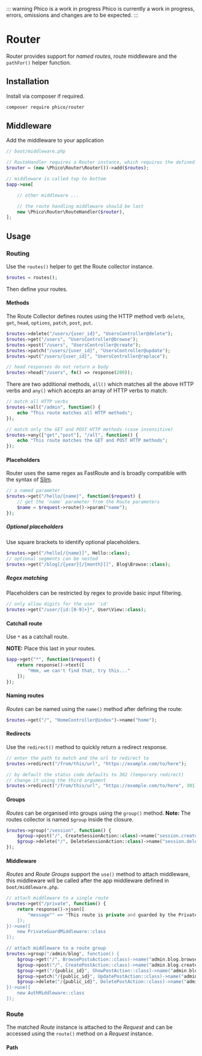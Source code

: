 ::: warning Phico is a work in progress
Phico is currently a work in progress, errors, omissions and changes are to be expected.
:::

# Router
Router provides support for _named routes_, route middleware and the `pathFor()` helper function.

## Installation
Install via composer if required.
```sh
composer require phico/router
```

## Middleware
Add the middleware to your application
```php
// boot/middleware.php

// RouteHandler requires a Router instance, which requires the defined routes
$router = (new \Phico\Router\Router())->add($routes);

// middleware is called top to bottom
$app->use[

    // other middleware ...

    // the route handling middleware should be last
    new \Phico\Router\RouteHandler($router),
];
```

## Usage
### Routing
Use the `routes()` helper to get the Route collector instance.
```php
$routes = routes();
```
Then define your routes.

#### Methods
The Route Collector defines routes using the HTTP method verb `delete`, `get`, `head`, `options`, `patch`, `post`, `put`.

```php
$routes->delete("/users/{user_id}", "UsersController@delete");
$routes->get("/users", "UsersController@browse");
$routes->post("/users", "UsersController@create");
$routes->patch("/users/{user_id}", "UsersController@update");
$routes->put("/users/{user_id}", "UsersController@replace");

// head responses do not return a body
$routes->head("/users", fn() => response(200));
```

There are two additional methods, `all()` which matches all the above HTTP verbs and `any()` which accepts an array of HTTP verbs to match:

```php
// match all HTTP verbs
$routes->all("/admin", function() {
    echo "This route matches all HTTP methods";
});

// match only the GET and POST HTTP methods (case insensitive)
$routes->any(["get","post"], "/all", function() {
    echo "This route matches the GET and POST HTTP methods";
});
```

#### Placeholders
Router uses the same regex as FastRoute and is broadly compatible with the syntax of [Slim](https://www.slimframework.com/docs/v4/objects/routing.html#route-placeholders).
```php
// a named parameter
$routes->get("/hello/{name}", function($request) {
    // get the 'name' parameter from the Route parameters
    $name = $request->route()->param("name");
});
```

##### Optional placeholders
Use square brackets to identify optional placeholders.
```php
$routes->get("/hello[/{name}]", Hello::class);
// optional segments can be nested
$routes->get("/blog[/{year}[/{month}]]", Blog\Browse::class);
```

##### Regex matching
Placeholders can be restricted by regex to provide basic input filtering.
```php
// only allow digits for the user 'id'
$routes->get("/user/{id:[0-9]+}", User\View::class);
```
#### Catchall route
Use `*` as a catchall route.

**NOTE:** Place this last in your routes.
```php
$app->get("*", function($request) {
    return response()->text([
        "Hmm, we can't find that, try this..."
    ]);
});
```

#### Naming routes
_Routes_ can be named using the `name()` method after defining the route:
```php
$routes->get("/", "HomeController@index")->name("home");
```

#### Redirects
Use the `redirect()` method to quickly return a redirect response.
```php
// enter the path to match and the url to redirect to
$routes->redirect("/from/this/url", "https://example.com/to/here");

// by default the status code defaults to 302 (temporary redirect)
// change it using the third argument
$routes->redirect("/from/this/url", "https://example.com/to/here", 301);
```

#### Groups
_Routes_ can be organised into groups using the `group()` method.
**Note:** The routes collector is named `$group` inside the closure.
```php
$routes->group("/session", function() {
    $group->post("/", CreateSessionAction::class)->name("session.create");
    $group->delete("/", DeleteSessionAction::class)->name("session.delete");
});
```

#### Middleware
_Routes_ and _Route Groups_ support the `use()` method to attach middleware, this middleware will be called after the app middleware defined in `boot/middleware.php`.
```php
// attach middleware to a single route
$routes->get("/private", function() {
    return response()->json([
        "message"" => "This route is private and guarded by the PrivateGuardMiddleware",
    ]);
})->use([
    new PrivateGuardMiddleware::class
]);

// attach middleware to a route group
$routes->group("/admin/blog", function() {
    $group->get("/", BrowsePostsAction::class)->name("admin.blog.browse");
    $group->post("/", CreatePostAction::class)->name("admin.blog.create");
    $group->get("/{public_id}", ShowPostAction::class)->name("admin.blog.show");
    $group->patch("/{public_id}", UpdatePostAction::class)->name("admin.blog.update");
    $group->delete("/{public_id}", DeletePostAction::class)->name("admin.blog.delete");
})->use([
    new AuthMiddleware::class
]);
```

### Route
The matched _Route_ instance is attached to the _Request_ and can be accessed using the `route()` method on a _Request_ instance.

#### Path
